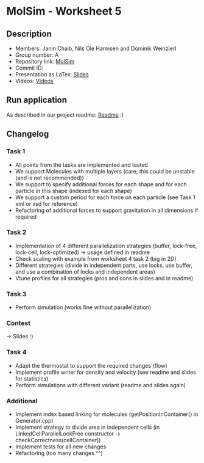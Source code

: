 # MolSim - Worksheet 5

## Description

- Members: Janin Chaib, Nils Ole Harmsen and Dominik Weinzierl
- Group number: A
- Repository link: [MolSim](https://github.com/Dominik-Weinzierl/MolSim)
- Commit ID:
- Presentation as LaTex: [Slides](https://latex.tum.de/read/mnjkbqfcwmbs)
- Videos: [Videos](http://home.in.tum.de/~harmsen/mdpraktikum/sheet5/)

## Run application

As described in our project readme: [Readme](https://github.com/Dominik-Weinzierl/MolSim/blob/main/README.md) :)

## Changelog
### Task 1

- All points from the tasks are implemented and tested
- We support Molecules with multiple layers (care, this could be unstable (and is not recommended))
- We support to specify additional forces for each shape and for each particle in this shape (indexed for each shape)
- We support a custom period for each force on each particle (see Task 1 xml or xsd for reference)
- Refactoring of additional forces to support gravitation in all dimensions if required

### Task 2

- Implementation of 4 different parallelization strategies (buffer, lock-free, lock-cell, lock-optimized) -> usage defined in readme
- Check scaling with example from worksheet 4 task 2 (big in 2D)
- Different strategies (divide in independent parts, use locks, use buffer, and use a combination of locks and independent areas)
- Vtune profiles for all strategies (pros and cons in slides and in readme)

### Task 3

- Perform simulation (works fine without parallelization)

### Contest

-> Slides :)

### Task 4

- Adapt the thermostat to support the required changes (flow)
- Implement profile writer for density and velocity (see readme and slides for statistics)
- Perform simulations with different variant (readme and slides again)

### Additional

- Implement index based linking for molecules (getPositionInContainer() in Generator.cpp)
- Implement strategy to divide area in independent cells (in LinkedCellParallelLockFree constructor -> checkCorrectness(cellContainer))
- Implement tests for all new changes
- Refactoring (too many changes ^^)